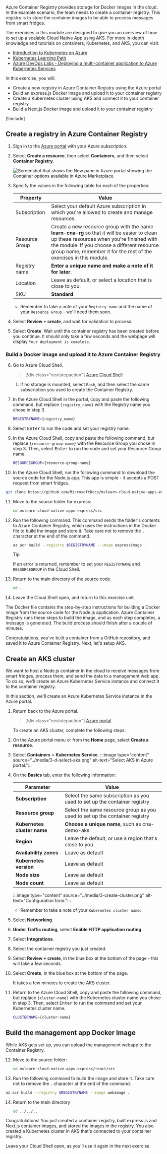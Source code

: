 Azure Container Registry provides storage for Docker images in the cloud. In the example scenario, the team needs to create a container registry. This registry is to store the container images to be able to process messages from smart fridges.

The exercises in this module are designed to give you an overview of how to set up a scalable Cloud Native App using AKS. For more in-depth knowledge and tutorials on containers, Kubernetes, and AKS, you can visit:

* [Introduction to Kubernetes on Azure](/learn/paths/intro-to-kubernetes-on-azure)
* [Kubernetes Learning Path](https://azure.microsoft.com/resources/kubernetes-learning-path/)
* [Azure DevOps Labs - Deploying a multi-container application to Azure Kubernetes Services](https://azuredevopslabs.com/labs/vstsextend/kubernetes/)

In this exercise, you will:

* Create a new registry in Azure Container Registry using the Azure portal
* Build an express.js Docker image and upload it to your container registry
* Create a Kubernetes cluster using AKS and connect it to your container registry
* Build a Next.js Docker image and upload it to your container registry

[!include[](../../../includes/azure-exercise-subscription-prerequisite.md)]

## Create a registry in Azure Container Registry

1. Sign in to the [Azure portal](https://portal.azure.com/) with your Azure subscription.

2. Select **Create a resource**, then select **Containers**, and then select **Container Registry**.

   ![Screenshot that shows the New pane in Azure portal showing the Container options available in Azure Marketplace](../media/3-search-container-registry-annotated.png)

3. Specify the values in the following table for each of the properties:

   | Property | Value |
   |---|---|
   | Subscription | Select your default Azure subscription in which you're allowed to create and manage resources. |
   | Resource Group | Create a new resource group with the name **learn-cna-rg** so that it will be easier to clean up these resources when you're finished with the module. If you choose a different resource group name, remember it for the rest of the exercises in this module. |
   | Registry name | **Enter a unique name and make a note of it for later**. |
   | Location | Leave as default, or select a location that is close to you. |
   | SKU | **Standard** |

    * Remember to take a note of your `Registry name` and the name of your `Resource Group` - we'll need them soon.

4. Select **Review + create**, and wait for validation to process.

5. Select **Create**. Wait until the container registry has been created before you continue. It should only take a few seconds and the webpage will display `Your deployment is complete`.

### Build a Docker image and upload it to Azure Container Registry

6. Go to Azure Cloud Shell.
    > [!div class="nextstepaction"]
    > [Azure Cloud Shell](https://shell.azure.com)

    1. If no storage is mounted, select `Bash`, and then select the same subscription you used to create the Container Registry.

7. In the Azure Cloud Shell in the portal, copy and paste the following command, but replace `{registry_name}` with the Registry name you chose in step 3.

    ```bash
    REGISTRYNAME={registry_name}
    ```

8. Select <kbd>Enter</kbd> to run the code and set your registry name.

9. In the Azure Cloud Shell, copy and paste the following command, but replace `{resource-group-name}` with the Resource Group you chose in step 3. Then, select <kbd>Enter</kbd> to run the code and set your Resource Group name.

    ```bash
    RESOURCEGROUP={resource-group-name}
    ```

10. In the Azure Cloud Shell, run the following command to download the source code for the Node.js app. This app is simple - it accepts a POST request from smart fridges.

   ```bash
   git clone https://github.com/MicrosoftDocs/mslearn-cloud-native-apps-express.git
   ```

11. Move to the source folder for express:

    ```bash
    cd mslearn-cloud-native-apps-express/src
    ```

12. Run the following command. This command sends the folder's contents to Azure Container Registry, which uses the instructions in the Docker file to build the image and store it. Take care not to remove the `.` character at the end of the command.

    ```bash
    az acr build --registry $REGISTRYNAME --image expressimage .
    ```

    > [!TIP]
    >  
    > If an error is returned, remember to set your `REGISTRYNAME` and `RESOURCEGROUP` in the Cloud Shell.

13. Return to the main directory of the source code.

    ```bash
    cd ..
    ```

14. Leave the Cloud Shell open, and return to this exercise unit.

The Docker file contains the step-by-step instructions for building a Docker image from the source code for the Node.js application. Azure Container Registry runs these steps to build the image, and as each step completes, a message is generated. The build process should finish after a couple of minutes.

Congratulations, you've built a container from a GitHub repository, and saved it to Azure Container Registry. Next, let's setup AKS.

## Create an AKS cluster

We want to host a Node.js container in the cloud to receive messages from smart fridges, process them, and send the data to a management web app. To do so, we'll create an Azure Kubernetes Service instance and connect it to the container registry.

In this section, we'll create an Azure Kubernetes Service instance in the Azure portal.

1. Return back to the Azure portal.

    > [!div class="nextstepaction"]
    > [Azure portal](https://portal.azure.com/)

    To create an AKS cluster, complete the following steps:

2. On the Azure portal menu or from the **Home** page, select **Create a resource**.

3. Select **Containers** >  **Kubernetes Service**.
    :::image type="content" source="../media/3-d-select-aks.png" alt-text="Select AKS in Azure portal.":::

4. On the **Basics** tab, enter the following information:  

    |Parameter  |Value  |
    |---------|---------|
    |**Subscription**     |  Select the same subscription as you used to set up the container registry  |
    |**Resource group**     | Select the same resource group as you used to set up the container registry      |
    |**Kubernetes cluster name** |  **Choose a unique name**, such as cna-demo-aks |
    |**Region**| Leave the default, or use a region that's close to you |
    |**Availability zones**| Leave as default |
    |**Kubernetes version**     |  Leave as default       |
    |**Node size**| Leave as default |
    |**Node count**|  Leave as default|

    :::image type="content" source="../media/3-create-cluster.png" alt-text="Configuration form.":::

    * Remember to take a note of your `Kubernetes cluster name`.

5. Select **Networking**.
6. **Under Traffic routing**, select **Enable HTTP application routing**.

7. Select **Integrations**.
8. Select the container registry you just created.

9. Select **Review + create**, in the blue box at the bottom of the page - this will take a few seconds.
10. Select **Create**, in the blue box at the bottom of the page.

    It takes a few minutes to create the AKS cluster.

11. Return to the Azure Cloud Shell, copy and paste the following command, but replace `{cluster-name}` with the Kubernetes cluster name you chose in step 3. Then, select <kbd>Enter</kbd> to run the command and set your Kubernetes cluster name.

    ```bash
    CLUSTERNAME={cluster-name}
    ```

## Build the management app Docker Image

While AKS gets set up, you can upload the management webapp to the Container Registry.

12. Move to the source folder:

    ```bash
    cd mslearn-cloud-native-apps-express/react/src
    ```

13. Run the following command to build the image and store it. Take care not to remove the `.` character at the end of the command.

   ```bash
   az acr build --registry $REGISTRYNAME --image webimage .
   ```

14. Return to the main directory

    ```bash
    cd ../../..
    ```

Congratulations! You just created a container registry, built express.js and Next.js container images, and stored the images in the registry. You also created a Kubernetes cluster in AKS that's connected to your container registry.

Leave your Cloud Shell open, as you'll use it again in the next exercise.
